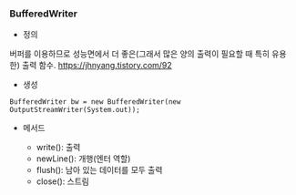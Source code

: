 ### BufferedWriter

- 정의

버퍼를 이용하므로 성능면에서 더 좋은(그래서 많은 양의 출력이 필요할 때 특히 유용한) 출력 함수.
https://jhnyang.tistory.com/92

- 생성

````
BufferedWriter bw = new BufferedWriter(new OutputStreamWriter(System.out));
````

- 메서드

    - write(): 출력
    - newLine(): 개행(엔터 역할)
    - flush(): 남아 있는 데이터를 모두 출력
    - close(): 스트림